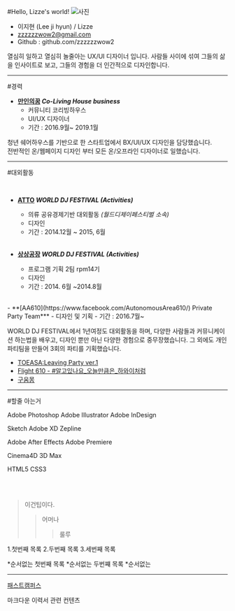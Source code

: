 #Hello, Lizze's world!
![사진](https://scontent-icn1-1.xx.fbcdn.net/v/t1.0-9/13124467_689255357880194_8839796683594954108_n.jpg?_nc_cat=101&_nc_ht=scontent-icn1-1.xx&oh=7525850fcc644e36513931d685afa1c1&oe=5D67A621)

* 이지현 (Lee ji hyun) / Lizze
* zzzzzzwow2@gmail.com
* Github : github.com/zzzzzzwow2


열심히 일하고 열심히 놀줄아는 UX/UI 디자이너 입니다. 사람들 사이에 섞여 그들의 삶을 인사이트로 보고, 그들의 경험을 더 인간적으로 디자인합니다.

----------
#경력

- **[만인의꿈](http://manindream.com/)   *Co-Living House business***
  - 커뮤니티 코리빙하우스
  - UI/UX 디자이너
  - 기간 : 2016.9월~ 2019.1월

청년 쉐어하우스를 기반으로 한 스타트업에서 BX/UI/UX 디자인을 담당했습니다. <br>전반적인 온/웹페이지 디자인 부터 모든 온/오프라인 디자이너로 일했습니다.

----------
#대외활동

</br>

- **[ATTO](https://www.facebook.com/ATTO4u/?__tn__=%2Cd%2CP-R&eid=ARAyqPf_5tjtXTqcupsCkxMuhQx2TNy0mwOYvBuKnXiF-Ia6ZuLtvZuadEGpqXHGorX2sK4dFTl_9J22)    *WORLD DJ FESTIVAL (Activities)***
  - 의류 공유경제기반 대외활동 *(월드디제이페스티벌 소속)*
  - 디자인
  - 기간 : 2014.12월 ~ 2015, 6월
  </br>

- **[상상공장](#)    *WORLD DJ FESTIVAL (Activities)***
  - 프로그램 기획 2팀 rpm14기
  - 디자인
  - 기간 : 2014. 6월 ~2014.8월
<br>
- **[AA610](https://www.facebook.com/AutonomousArea610/) Private Party Team***
  - 디자인 및 기획
  - 기간 : 2016.7월~ 
<Br>

WORLD DJ FESTIVAL에서 1년여정도 대외활동을 하며, 다양한 사람들과 커뮤니케이션 하는법을 배우고, 디자인 뿐만 아닌 다양한 경험으로 중무장했습니다.
그 외에도 개인 파티팀을 만들어 3회의 파티를 기획했습니다.


- [TOEASA:Leaving Party ver.1](https://www.facebook.com/TOEASALeaving-Party-ver1-2018323271614625/?modal=admin_todo_tour)
- [Flight 610 -  #알고있나요_오늘만큼은_하와이처럼](https://www.facebook.com/AutonomousArea610/)
- [구움몽](https://www.facebook.com/events/274244399588427/)

-------------
#할줄 아는거

Adobe Photoshop
Adobe Illustrator
Adobe InDesign

Sketch
Adobe XD
Zepline

Adobe After Effects
Adobe Premiere


Cinema4D
3D Max

HTML5
CSS3

</br>
</br>


>이건팁이다.
>>어머나
>>>룰루

1.첫번째 목록
2.두번째 목록
3.세번째 목록

*순서없는 첫번째 목록
*순서없는 두번쨰 목록
    *순서없는

----------
[패스트캠퍼스](https://www.fastcampus.co.kr)




마크다운
이력서 관련 컨텐츠